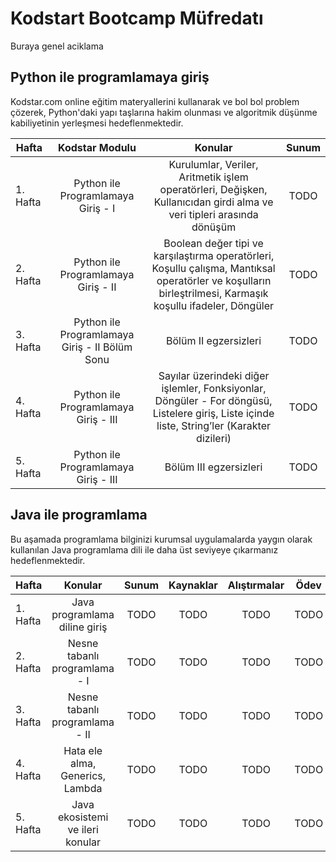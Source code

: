 # Kodstart Bootcamp Müfredatı

Buraya genel aciklama

##  Python ile programlamaya giriş

Kodstar.com online eğitim materyallerini kullanarak ve bol bol problem çözerek, Python'daki yapı taşlarına hakim olunması ve algoritmik düşünme kabiliyetinin yerleşmesi hedeflenmektedir. 

| Hafta     | Kodstar Modulu                     | Konular                     | Sunum
| --------- |:----------------------------------:| :---------------------------:|:---------------------------:|
| 1. Hafta | Python ile Programlamaya Giriş - I | Kurulumlar, Veriler, Aritmetik işlem operatörleri, Değişken, Kullanıcıdan girdi alma ve veri tipleri arasında dönüşüm   | TODO |
| 2. Hafta | Python ile Programlamaya Giriş - II | Boolean değer tipi ve karşılaştırma operatörleri, Koşullu çalışma, Mantıksal operatörler ve koşulların birleştrilmesi, Karmaşık koşullu ifadeler, Döngüler | TODO |
| 3. Hafta | Python ile Programlamaya Giriş - II Bölüm Sonu | Bölüm II egzersizleri | TODO |
| 4. Hafta | Python ile Programlamaya Giriş - III | Sayılar üzerindeki diğer işlemler, Fonksiyonlar, Döngüler - For döngüsü, Listelere giriş, Liste içinde liste, String’ler (Karakter dizileri) |TODO   |
| 5. Hafta | Python ile Programlamaya Giriş - III | Bölüm III egzersizleri | TODO   |

##  Java ile programlama

Bu aşamada programlama bilginizi kurumsal uygulamalarda yaygın olarak kullanılan Java programlama dili ile daha üst seviyeye çıkarmanız hedeflenmektedir.

| Hafta     | Konular                     | Sunum                   | Kaynaklar     | Alıştırmalar | Ödev 
| --------- |:---------------------------:|:-----------------------:|:-------------:|:-------------:|:-------------:|
| 1. Hafta | Java programlama diline giriş  | TODO | TODO | TODO | TODO |
| 2. Hafta | Nesne tabanlı programlama - I  | TODO | TODO | TODO | TODO |
| 3. Hafta | Nesne tabanlı programlama - II  | TODO | TODO | TODO | TODO |
| 4. Hafta | Hata ele alma, Generics, Lambda  | TODO | TODO | TODO | TODO |
| 5. Hafta | Java ekosistemi ve ileri konular | TODO | TODO | TODO | TODO |
